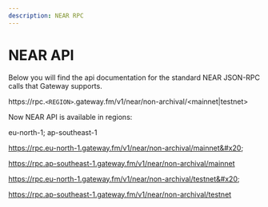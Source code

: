 ```yaml
---
description: NEAR RPC
---
```


# NEAR API

Below you will find the api documentation for the standard NEAR JSON-RPC calls that Gateway supports.

https://rpc.`<REGION>`.gateway.fm/v1/near/non-archival/\<mainnet|testnet>

Now NEAR API is available in regions:

eu-north-1; ap-southeast-1

https://rpc.eu-north-1.gateway.fm/v1/near/non-archival/mainnet&#x20;

https://rpc.ap-southeast-1.gateway.fm/v1/near/non-archival/mainnet

https://rpc.eu-north-1.gateway.fm/v1/near/non-archival/testnet&#x20;

https://rpc.ap-southeast-1.gateway.fm/v1/near/non-archival/testnet
